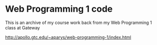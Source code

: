 # Web Programming 1 code
 This is an archive of my course work back from my Web Programming 1 class at Gateway
 
 http://apollo.gtc.edu/~aparys/web-programming-1/index.html
